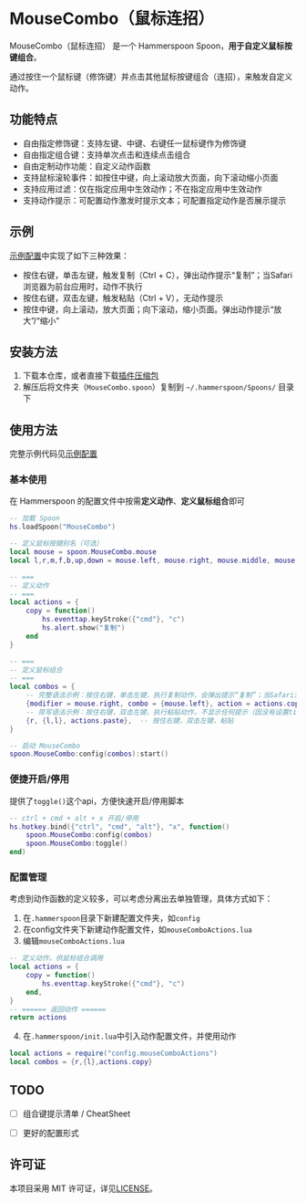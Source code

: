 # MouseCombo（鼠标连招）
MouseCombo（鼠标连招） 是一个 Hammerspoon Spoon，**用于自定义鼠标按键组合**。

通过按住一个鼠标键（修饰键）并点击其他鼠标按键组合（连招），来触发自定义动作。

## 功能特点

- 自由指定修饰键：支持左键、中键、右键任一鼠标键作为修饰键
- 自由指定组合键：支持单次点击和连续点击组合
- 自由定制动作功能：自定义动作函数
- 支持鼠标滚轮事件：如按住中键，向上滚动放大页面，向下滚动缩小页面
- 支持应用过滤：仅在指定应用中生效动作；不在指定应用中生效动作
- 支持动作提示：可配置动作激发时提示文本；可配置指定动作是否展示提示

## 示例
[示例配置](./Examples/init.lua)中实现了如下三种效果：
- 按住右键，单击左键，触发复制（Ctrl + C），弹出动作提示“复制”；当Safari浏览器为前台应用时，动作不执行
- 按住右键，双击左键，触发粘贴（Ctrl + V），无动作提示
- 按住中键，向上滚动，放大页面；向下滚动，缩小页面。弹出动作提示“放大”/“缩小”

## 安装方法

1. 下载本仓库，或者直接下载[插件压缩包](https://github.com/WooHooDai/MouseCombo.spoon/releases/latest)
2. 解压后将文件夹（`MouseCombo.spoon`）复制到 `~/.hammerspoon/Spoons/` 目录下

## 使用方法

完整示例代码见[示例配置](./Examples/init.lua)

### 基本使用
在 Hammerspoon 的配置文件中按需**定义动作**、**定义鼠标组合**即可

```lua
-- 加载 Spoon
hs.loadSpoon("MouseCombo")

-- 定义鼠标按键别名（可选）
local mouse = spoon.MouseCombo.mouse
local l,r,m,f,b,up,down = mouse.left, mouse.right, mouse.middle, mouse.forward, mouse.backward, mouse.scrollUp, mouse.scrollDown

-- ===
-- 定义动作
-- ===
local actions = {
    copy = function()
        hs.eventtap.keyStroke({"cmd"}, "c")
        hs.alert.show("复制")
    end
}

-- ===
-- 定义鼠标组合
-- ===
local combos = {
    -- 完整语法示例：按住右键，单击左键，执行复制动作，会弹出提示“复制”；当Safari浏览器为前台应用时，动作不执行
    {modifier = mouse.right, combo = {mouse.left}, action = actions.copy,{tip="复制",isShow=true,exclude={'com.apple.Safari'}}},
    -- 简写语法示例：按住右键，双击左键，执行粘贴动作，不显示任何提示（因没有设置tip）
    {r, {l,l}, actions.paste},  -- 按住右键，双击左键，粘贴
}

-- 启动 MouseCombo
spoon.MouseCombo:config(combos):start()
```
### 便捷开启/停用
提供了`toggle()`这个api，方便快速开启/停用脚本
```lua
-- ctrl + cmd + alt + x 开启/停用
hs.hotkey.bind({"ctrl", "cmd", "alt"}, "x", function()
    spoon.MouseCombo:config(combos)
    spoon.MouseCombo:toggle()
end)
```

### 配置管理
考虑到动作函数的定义较多，可以考虑分离出去单独管理，具体方式如下：
1. 在`.hammerspoon`目录下新建配置文件夹，如`config`
2. 在config文件夹下新建动作配置文件，如`mouseComboActions.lua`
3. 编辑`mouseComboActions.lua`
```lua
-- 定义动作，供鼠标组合调用
local actions = {
    copy = function()
        hs.eventtap.keyStroke({"cmd"}, "c")
    end,
}
-- ====== 返回动作 ======
return actions
```
4. 在`.hammerspoon/init.lua`中引入动作配置文件，并使用动作
```lua
local actions = require("config.mouseComboActions")
local combos = {r,{l},actions.copy}
```

## TODO
- [ ] 组合键提示清单 / CheatSheet
- [ ] 更好的配置形式


## 许可证
本项目采用 MIT 许可证，详见[LICENSE](https://opensource.org/license/MIT)。
